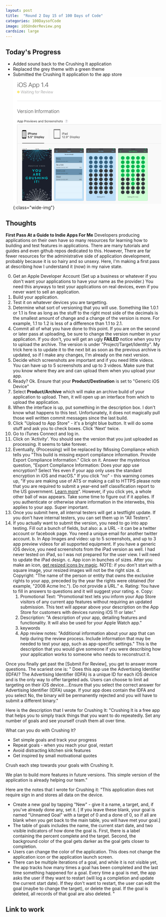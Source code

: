```yaml
---
layout: post
title:  "Round 2 Day 15 of 100 Days of Code"
categories: 100DaysofCode
image: iOSUnderReview.png
cardsize: large
---
```




## Today's Progress
+ Added sound back to the Crushing It application
+ Replaced the grey theme with a green theme
+ Submitted the Crushing It application to the app store
![App Under Review](/images/iOSUnderReview.png){:class="wide-img"} 


## Thoughts  
**First Pass At a Guide to Indie Apps For Me** Developers producing applications on their own have so many resources for learning how to building and test features in applications. There are many tutorials and guides and even github repos dedicated to this. However, There are far fewer resources for the administrative side of application development, probably because it is so hairy and so unsexy. Here, I'm making a first pass at describing how I understand it (now) in my naive state.

0. Get an Apple Developer Account (Set up a business or whatever if you don't want your applications to have your name as the provider.) You need this anyways to test your applications on real devices, even if you never want to sell an application.
1. Build your application.
2. Test it on whatever devices you are targetting.
3. Determine what sort of versioning that you will use. Something like 1.0.1 or 1.1 is fine as long as the stuff to the right most side of the decimals is the smallest amount of change and a change of the version is more. For example, 1.1 to 1.2 is less of a difference than 1.1 to 2.1. 
3. Commit all of what you have done to this point. If you are on the second or later pass at uploading, be sure to change the version number in your application. If you don't, you will get an ugly **FAILED** notice when you try to upload the archive. The version is under "Project/Target/Identity". My trick here is to update it to the next bit as soon as the previous archive is updated, so if I make any changes, I'm already on the next version.
4. Decide which screenshots are important and if you need little videos. You can have up to 5 screenshots and up to 3 videos. Make sure that you know where they are and can upload them when you upload your app.
5. Ready? Ok. Ensure that your **Product/Destination** is set to "Generic iOS Device"
6. Select **Product/Archive** which will make an archive build of your application to upload. Then, it will open up an interface from which to upload the application. 
7. When the interface is up, put something in the description box. I don't know what happens to this text. Unfortunately, it does not magically pull those well written commit messages since the last build. 
8. Click "Upload to App Store" - it's a bright blue button. It will do some stuff and ask you to check boxes. Click 'Next' twice. 
9. Go to iTunes Connect and log in. 
10. Click on 'Activity'. You should see the version that you just uploaded as processing. It seems to take forever. 
11. Eventually, (Processing) will be replaced by !Missing Compliance which tells you "This build is missing export compliance information. Provide Export Compliance Information." Click on it. Answer the mysterious question, "Export Compliance Information: Does your app use encryption? Select Yes even if your app only uses the standard encryption in iOS and macOS." If you click "no" - this warning comes up, "If you are making use of ATS or making a call to HTTPS please note that you are required to submit a year-end self classification report to the US government. [Learn more](https://www.bis.doc.gov/informationsecurity2016-updates)". However, if you click yes, a whole other ball of wax appears. Take some time to figure out if it applies. If you authenticate or otherwise share information in the interwebs, this applies to your app. Super important. 
12. Once you submit here, all internal testers will get a testflight update. If you don't have internal testers, you can set them up in "All Testers".
13. If you actually want to submit the version, you need to go into app testing. Fill out a bunch of fields, but also:
 a. a URL - it can be a twitter account or facebook page. You need a unique email for another twitter account. 
 b. In App Images and video:  up to 5 screenshots, and up to 3 app preview videos for all supported equipment. If you have a generic iOS device, you need screenshots from the iPad version as well. I had never tested on iPad, so I was not prepared for the user view. I will need to update the iPad design.
 c. App icon in bunches of sizes. After you make an icon, [get resized icons by magic](http://appiconmaker.co/). NOTE: if you don't start with a square image, your resized images will not be the right size.
 d. Copyright: "The name of the person or entity that owns the exclusive rights to your app, preceded by the year the rights were obtained (for example, "2008 Acme Inc."). Do not provide a URL."
 e. Rating: You have to fill in answers to questions and it will suggest your rating.
 e. Copy: 
     1. Promotional Text: "Promotional text lets you inform your App Store visitors of any current app features without requiring an updated submission. This text will appear above your description on the App Store for customers with devices running iOS 11 or later."
     2. Description: "A description of your app, detailing features and functionality. It will also be used for your Apple Watch app."
     3. keywords
     4. App review notes: "Additional information about your app that can help during the review process. Include information that may be needed to test your app, such as app-specific settings." This is the description that you would give someone if you were describing how your application works to someone who needs to reconstruct it. 

Once you finally get past the [Submit For Review], you get to answer more questions. The scariest one is: "
Does this app use the Advertising Identifier (IDFA)?
The Advertising Identifier (IDFA) is a unique ID for each iOS device and is the only way to offer targeted ads. Users can choose to limit ad targeting on their iOS device....Ensure that you select the correct answer for Advertising Identifier (IDFA) usage. If your app does contain the IDFA and you select No, the binary will be permanently rejected and you will have to submit a different binary."

Here is the description that I wrote for Crushing It:
"Crushing It is a free app that helps you to simply track things that you want to do repeatedly. Set any number of goals and see yourself crush them all over time. 

What can you do with Crushing It?

- Set simple goals and track your progress
- Repeat goals - when you reach your goal, restart
- Avoid distracting kitchen sink features
- Get inspired by small motivational quotes

Crush each step towards your goals with Crushing It.

We plan to build more features in future versions. This simple version of the application is already helping our team."

Here are the notes that I wrote for Crushing it: "This application does not require sign in and stores all data on the device. 
- Create a new goal by tapping "New" - give it a name, a target, and, if you've already done any, set it. [ If you leave these blank, your goal is named "Unnamed Goal" with a target of 0 and a done of 0, so if all are blank when you get back to the main table, you will have met your goal.]
- The table of goals includes the name, the current start date, and two visible indicators of how done the goal is. First, there is a label containing the percent complete and the target. Second, the background color of the goal gets darker as the goal gets closer to completion. 
- Users can change the color of the application. This does not change the application icon or the application launch screen.
- There can be multiple iterations of a goal, and while it is not visible yet, the app tracks how many times a goal has been completed and the last time something happened for a goal. Every time a goal is met, the app asks the user if they want to restart (will log a completion and update the current start date). If they don't want to restart, the user can edit the goal (maybe to change the target), or delete the goal. If the goal is deleted, all records of that goal are also deleted. "

## Link to work